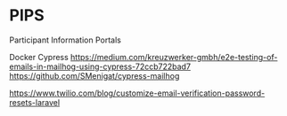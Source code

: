 # PIPS
Participant Information Portals

Docker
Cypress
https://medium.com/kreuzwerker-gmbh/e2e-testing-of-emails-in-mailhog-using-cypress-72ccb722bad7
https://github.com/SMenigat/cypress-mailhog

https://www.twilio.com/blog/customize-email-verification-password-resets-laravel
